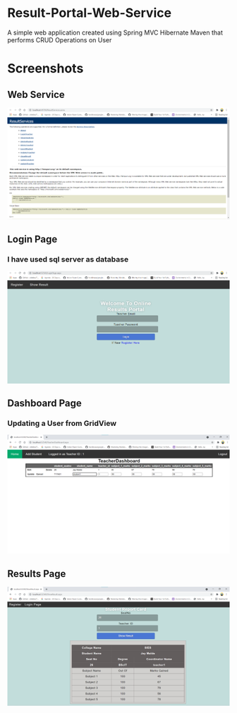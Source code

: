 # Result-Portal-Web-Service
A simple web application created using Spring MVC Hibernate Maven that performs CRUD Operations on User
# Screenshots
## Web Service
![Web Services](images/1st.png)
## Login Page
### I have used sql server as database
![Login Page](images/2nd.png)
## Dashboard Page
### Updating a User from GridView
![Login Page](images/3rd.png)
## Results Page
![Result](images/4th.png)
